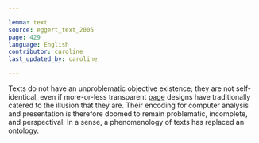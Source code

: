 ```yaml
---

lemma: text
source: eggert_text_2005
page: 429
language: English
contributor: caroline
last_updated_by: caroline

---
```


Texts do not have an unproblematic objective existence; they are not self-identical, even if more-or-less transparent [page](page.html) designs have traditionally catered to the illusion that they are. Their encoding for computer analysis and presentation is therefore doomed to remain problematic, incomplete, and perspectival. In a sense, a phenomenology of texts has replaced an ontology.
